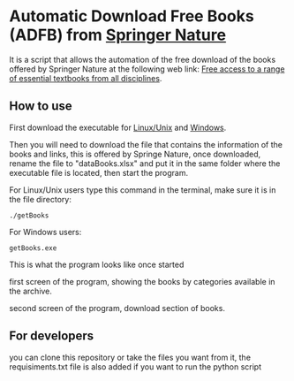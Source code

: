 # Automatic Download Free Books (ADFB) from [Springer Nature](https://www.archlinux.org/download/)

It is a script that allows the automation of the free download of the books offered by Springer Nature at the following web link: [Free access to a range of essential textbooks from all disciplines](https://www.springernature.com/gp/librarians/news-events/all-news-articles/industry-news-initiatives/free-access-to-textbooks-for-institutions-affected-by-coronaviru/17855960).

## How to use

First download the executable for [Linux/Unix](https://google.com.ve) and [Windows](https://google.com.ve).

Then you will need to download the file that contains the information of the books and links, this is offered by Springe Nature, once downloaded, rename the file to "dataBooks.xlsx" and put it in the same folder where the executable file is located, then start the program.

For Linux/Unix users type this command in the terminal, make sure it is in the file directory:

    ./getBooks

For Windows users: 

    getBooks.exe

This is what the program looks like once started


first screen of the program, showing the books by categories available in the archive.


second screen of the program, download section of books.


## For developers

you can clone this repository or take the files you want from it, the requisiments.txt file is also added if you want to run the python script


